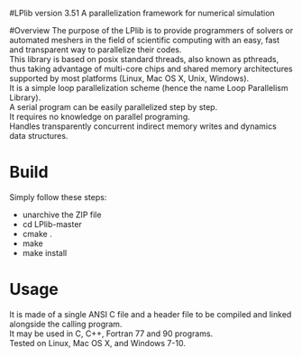 #LPlib  version 3.51
A parallelization framework for numerical simulation

#Overview
The purpose of the LPlib is to provide programmers of solvers or automated meshers in the field of scientific computing with an easy, fast and transparent way to parallelize their codes.  
This library is based on posix standard threads, also known as pthreads, thus taking advantage of multi-core chips and shared memory architectures supported by most platforms (Linux, Mac OS X, Unix, Windows).  
It is a simple loop parallelization scheme (hence the name Loop Parallelism Library).  
A serial program can be easily parallelized step by step.  
It requires no knowledge on parallel programing.  
Handles transparently concurrent indirect memory writes and dynamics data structures.

# Build
Simply follow these steps:
- unarchive the ZIP file
- cd LPlib-master
- cmake .
- make
- make install

# Usage
It is made of a single ANSI C file and a header file to be compiled and linked alongside the calling program.  
It may be used in C, C++, Fortran 77 and 90 programs.  
Tested on Linux, Mac OS X, and Windows 7-10.
